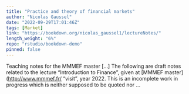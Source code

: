 ```yaml
---
title: "Practice and theory of financial markets"
author: "Nicolas Gaussel"
date: "2022-09-29T17:01:46Z"
tags: [Market]
link: "https://bookdown.org/nicolas_gaussel1/lectureNotes/"
length_weight: "6%"
repo: "rstudio/bookdown-demo"
pinned: false
---
```


Teaching notes for the MMMEF master [...] The following are draft notes related to the lecture “Introduction to Finance”, given at [MMMEF master](http://www.mmmef.fr/ “visit”, year 2022. This is an incomplete work in progress which is neither supposed to be quoted nor ...
